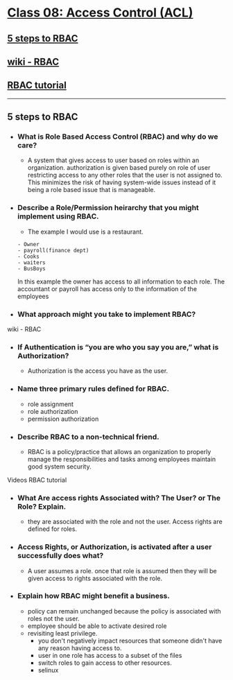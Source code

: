 # [Class 08: Access Control (ACL)](/README.md)

## [5 steps to RBAC](https://www.csoonline.com/article/3060780/5-steps-to-simple-role-based-access-control.html)

## [wiki - RBAC](https://en.wikipedia.org/wiki/Role-based_access_control)

## [RBAC tutorial](https://www.youtube.com/watch?v=C4NP8Eon3cA)

<hr>

## 5 steps to RBAC

- ### What is Role Based Access Control (RBAC) and why do we care?
    - A system that gives access to user based on roles within an organization. authorization is given based purely on role of user restricting access to any other roles that the user is not assigned to. This minimizes the risk of having system-wide issues instead of it being a role based issue that is manageable. 

- ### Describe a Role/Permission heirarchy that you might implement using RBAC.
     - The example I would use is a restaurant.

      - Owner
      - payroll(finance dept)
      - Cooks
      - waiters
      - BusBoys
  In this example the owner has access to all information to each role. The accountant or payroll has access only to the information of the employees 

- ### What approach might you take to implement RBAC?

wiki - RBAC

- ### If Authentication is “you are who you say you are,” what is Authorization?
    - Authorization is the access you have as the user.

- ### Name three primary rules defined for RBAC.
    - role assignment
    - role authorization
    - permission authorization
- ### Describe RBAC to a non-technical friend.
    - RBAC is a policy/practice that allows an organization to properly manage the responsibilities and tasks among employees maintain good system security.  

Videos
RBAC tutorial

- ### What Are access rights Associated with? The User? or The Role? Explain.
    - they are associated with the role and not the user. Access rights are defined for roles. 

- ### Access Rights, or Authorization, is activated after a user successfully does what?
    - A user assumes a role. once that role is assumed then they will be given access to rights associated with the role. 
- ### Explain how RBAC might benefit a business.
    - policy can remain unchanged because the policy is associated with roles not the user.
    - employee should be able to activate desired role
    - revisiting least privilege. 
        - you don't negatively impact resources that someone didn't have any reason having access to. 
        -  user in one role has access to a subset of the files
        -  switch roles to gain access to other resources.
        -  selinux